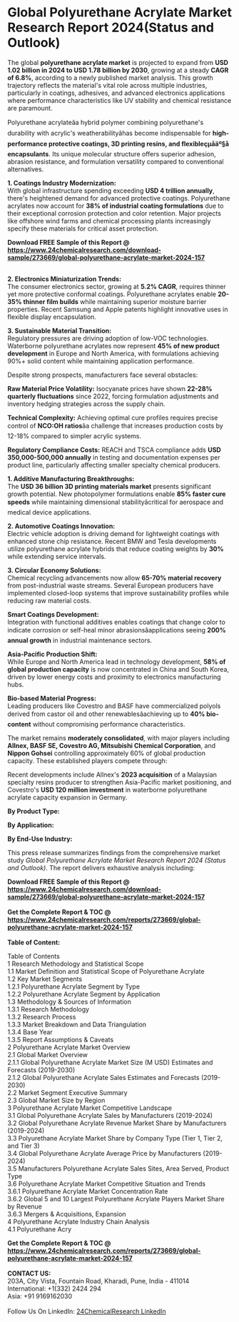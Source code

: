 <h1>Global Polyurethane Acrylate Market Research Report 2024(Status and Outlook)</h1><p>The global <strong>polyurethane acrylate market</strong> is projected to expand from <strong>USD 1.02 billion in 2024 to USD 1.78 billion by 2030</strong>, growing at a steady <strong>CAGR of 6.8%</strong>, according to a newly published market analysis. This growth trajectory reflects the material's vital role across multiple industries, particularly in coatings, adhesives, and advanced electronics applications where performance characteristics like UV stability and chemical resistance are paramount.</p><p>Polyurethane acrylateâa hybrid polymer combining polyurethane's durability with acrylic's weatherabilityâhas become indispensable for <strong>high-performance protective coatings, 3D printing resins, and flexibleçµå­äº§å encapsulants</strong>. Its unique molecular structure offers superior adhesion, abrasion resistance, and formulation versatility compared to conventional alternatives.</p><p><strong>1. Coatings Industry Modernization:</strong><br>
With global infrastructure spending exceeding <strong>USD 4 trillion annually</strong>, there's heightened demand for advanced protective coatings. Polyurethane acrylates now account for <strong>38% of industrial coating formulations</strong> due to their exceptional corrosion protection and color retention. Major projects like offshore wind farms and chemical processing plants increasingly specify these materials for critical asset protection.</p><div><b>Download FREE Sample of this Report @ 
            <a href="https://www.24chemicalresearch.com/download-sample/273669/global-polyurethane-acrylate-market-2024-157">
            https://www.24chemicalresearch.com/download-sample/273669/global-polyurethane-acrylate-market-2024-157</a></b></div><br><p><strong>2. Electronics Miniaturization Trends:</strong><br>
The consumer electronics sector, growing at <strong>5.2% CAGR</strong>, requires thinner yet more protective conformal coatings. Polyurethane acrylates enable <strong>20-35% thinner film builds</strong> while maintaining superior moisture barrier properties. Recent Samsung and Apple patents highlight innovative uses in flexible display encapsulation.</p><p><strong>3. Sustainable Material Transition:</strong><br>
Regulatory pressures are driving adoption of low-VOC technologies. Waterborne polyurethane acrylates now represent <strong>45% of new product development</strong> in Europe and North America, with formulations achieving 90%+ solid content while maintaining application performance.</p><p>Despite strong prospects, manufacturers face several obstacles:</p><p><strong>Raw Material Price Volatility:</strong> Isocyanate prices have shown <strong>22-28% quarterly fluctuations</strong> since 2022, forcing formulation adjustments and inventory hedging strategies across the supply chain.</p><p><strong>Technical Complexity:</strong> Achieving optimal cure profiles requires precise control of <strong>NCO:OH ratios</strong>âa challenge that increases production costs by 12-18% compared to simpler acrylic systems.</p><p><strong>Regulatory Compliance Costs:</strong> REACH and TSCA compliance adds <strong>USD 350,000-500,000 annually</strong> in testing and documentation expenses per product line, particularly affecting smaller specialty chemical producers.</p><p><strong>1. Additive Manufacturing Breakthroughs:</strong><br>
The <strong>USD 36 billion 3D printing materials market</strong> presents significant growth potential. New photopolymer formulations enable <strong>85% faster cure speeds</strong> while maintaining dimensional stabilityâcritical for aerospace and medical device applications.</p><p><strong>2. Automotive Coatings Innovation:</strong><br>
Electric vehicle adoption is driving demand for lightweight coatings with enhanced stone chip resistance. Recent BMW and Tesla developments utilize polyurethane acrylate hybrids that reduce coating weights by <strong>30%</strong> while extending service intervals.</p><p><strong>3. Circular Economy Solutions:</strong><br>
Chemical recycling advancements now allow <strong>65-70% material recovery</strong> from post-industrial waste streams. Several European producers have implemented closed-loop systems that improve sustainability profiles while reducing raw material costs.</p><p><strong>Smart Coatings Development:</strong><br>
    Integration with functional additives enables coatings that change color to indicate corrosion or self-heal minor abrasionsâapplications seeing <strong>200% annual growth</strong> in industrial maintenance sectors.</p><p><strong>Asia-Pacific Production Shift:</strong><br>
    While Europe and North America lead in technology development, <strong>58% of global production capacity</strong> is now concentrated in China and South Korea, driven by lower energy costs and proximity to electronics manufacturing hubs.</p><p><strong>Bio-based Material Progress:</strong><br>
    Leading producers like Covestro and BASF have commercialized polyols derived from castor oil and other renewablesâachieving up to <strong>40% bio-content</strong> without compromising performance characteristics.</p><p>The market remains <strong>moderately consolidated</strong>, with major players including <strong>Allnex, BASF SE, Covestro AG, Mitsubishi Chemical Corporation</strong>, and <strong>Nippon Gohsei</strong> controlling approximately 60% of global production capacity. These established players compete through:</p><p>Recent developments include Allnex's <strong>2023 acquisition</strong> of a Malaysian specialty resins producer to strengthen Asia-Pacific market positioning, and Covestro's <strong>USD 120 million investment</strong> in waterborne polyurethane acrylate capacity expansion in Germany.</p><p><strong>By Product Type:</strong></p><p><strong>By Application:</strong></p><p><strong>By End-Use Industry:</strong></p><p>This press release summarizes findings from the comprehensive market study <em>Global Polyurethane Acrylate Market Research Report 2024 (Status and Outlook)</em>. The report delivers exhaustive analysis including:</p><div><b>Download FREE Sample of this Report @ 
            <a href="https://www.24chemicalresearch.com/download-sample/273669/global-polyurethane-acrylate-market-2024-157">
            https://www.24chemicalresearch.com/download-sample/273669/global-polyurethane-acrylate-market-2024-157</a></b></div><br><div><b>Get the Complete Report & TOC @ 
            <a href="https://www.24chemicalresearch.com/reports/273669/global-polyurethane-acrylate-market-2024-157">
            https://www.24chemicalresearch.com/reports/273669/global-polyurethane-acrylate-market-2024-157</a></b></div><br>
            <b>Table of Content:</b><p>Table of Contents<br />
1 Research Methodology and Statistical Scope<br />
1.1 Market Definition and Statistical Scope of Polyurethane Acrylate<br />
1.2 Key Market Segments<br />
1.2.1 Polyurethane Acrylate Segment by Type<br />
1.2.2 Polyurethane Acrylate Segment by Application<br />
1.3 Methodology & Sources of Information<br />
1.3.1 Research Methodology<br />
1.3.2 Research Process<br />
1.3.3 Market Breakdown and Data Triangulation<br />
1.3.4 Base Year<br />
1.3.5 Report Assumptions & Caveats<br />
2 Polyurethane Acrylate Market Overview<br />
2.1 Global Market Overview<br />
2.1.1 Global Polyurethane Acrylate Market Size (M USD) Estimates and Forecasts (2019-2030)<br />
2.1.2 Global Polyurethane Acrylate Sales Estimates and Forecasts (2019-2030)<br />
2.2 Market Segment Executive Summary<br />
2.3 Global Market Size by Region<br />
3 Polyurethane Acrylate Market Competitive Landscape<br />
3.1 Global Polyurethane Acrylate Sales by Manufacturers (2019-2024)<br />
3.2 Global Polyurethane Acrylate Revenue Market Share by Manufacturers (2019-2024)<br />
3.3 Polyurethane Acrylate Market Share by Company Type (Tier 1, Tier 2, and Tier 3)<br />
3.4 Global Polyurethane Acrylate Average Price by Manufacturers (2019-2024)<br />
3.5 Manufacturers Polyurethane Acrylate Sales Sites, Area Served, Product Type<br />
3.6 Polyurethane Acrylate Market Competitive Situation and Trends<br />
3.6.1 Polyurethane Acrylate Market Concentration Rate<br />
3.6.2 Global 5 and 10 Largest Polyurethane Acrylate Players Market Share by Revenue<br />
3.6.3 Mergers & Acquisitions, Expansion<br />
4 Polyurethane Acrylate Industry Chain Analysis<br />
4.1 Polyurethane Acry</p><div><b>Get the Complete Report & TOC @ 
            <a href="https://www.24chemicalresearch.com/reports/273669/global-polyurethane-acrylate-market-2024-157">
            https://www.24chemicalresearch.com/reports/273669/global-polyurethane-acrylate-market-2024-157</a></b></div><br><b>CONTACT US:</b><br>
            203A, City Vista, Fountain Road, Kharadi, Pune, India - 411014<br>
            International: +1(332) 2424 294<br>
            Asia: +91 9169162030 <br><br>
            Follow Us On LinkedIn: <a href="https://www.linkedin.com/company/24chemicalresearch/">24ChemicalResearch LinkedIn</a>